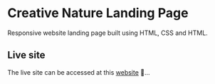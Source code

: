 # Creative Nature Landing Page

Responsive website landing page built using HTML, CSS and HTML.

## Live site

The live site can be accessed at this [website][website] 🏡...

[website]: https://creative-nature.s3.co.ke/
